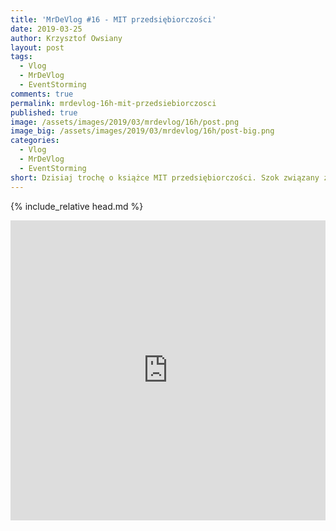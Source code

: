 ```yaml
---
title: 'MrDeVlog #16 - MIT przedsiębiorczości'
date: 2019-03-25
author: Krzysztof Owsiany
layout: post
tags:
  - Vlog
  - MrDeVlog
  - EventStorming
comments: true
permalink: mrdevlog-16h-mit-przedsiebiorczosci
published: true
image: /assets/images/2019/03/mrdevlog/16h/post.png
image_big: /assets/images/2019/03/mrdevlog/16h/post-big.png
categories:
  - Vlog
  - MrDeVlog
  - EventStorming
short: Dzisiaj trochę o książce MIT przedsiębiorczości. Szok związany z wiedzą zawartą w audiobooku. Jak ja to widzę i odnoszę do swojego wykształcenia w sferze ekonomii.
---
```

{% include_relative head.md %}

<div width="640" height="480" style="margin-left:auto; margin-right:auto;">
<embed width="100%" height="480" src="https://www.youtube.com/embed/I88DyjyA99U"/>
</div>